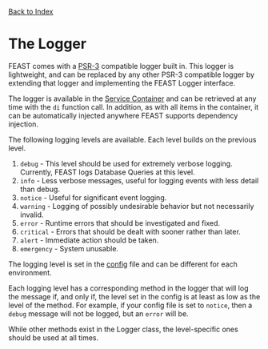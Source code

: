 [Back to Index](index.md)

# The Logger

FEAST comes with a [PSR-3](https://www.php-fig.org/psr/psr-3/) compatible logger built in. This logger is lightweight,
and can be replaced by any other PSR-3 compatible logger by extending that logger and implementing the FEAST Logger
interface.

The logger is available in the [Service Container](service-container.md) and can be retrieved at any time with the `di`
function call. In addition, as with all items in the container, it can be automatically injected anywhere FEAST supports
dependency injection.

The following logging levels are available. Each level builds on the previous level.

1. `debug` - This level should be used for extremely verbose logging. Currently, FEAST logs Database Queries at this
   level.
2. `info` - Less verbose messages, useful for logging events with less detail than debug.
3. `notice` - Useful for significant event logging.
4. `warning` - Logging of possibly undesirable behavior but not necessarily invalid.
5. `error` - Runtime errors that should be investigated and fixed.
6. `critical` - Errors that should be dealt with sooner rather than later.
7. `alert` - Immediate action should be taken.
8. `emergency` - System unusable.

The logging level is set in the [config](config.md) file and can be different for each environment.

Each logging level has a corresponding method in the logger that will log the message if, and only if, the level set in
the config is at least as low as the level of the method. For example, if your config file is set to `notice`, then
a `debug` message will not be logged, but an `error` will be.

While other methods exist in the Logger class, the level-specific ones should be used at all times.